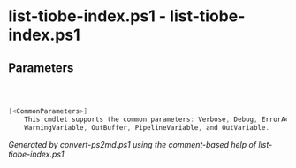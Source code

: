 # list-tiobe-index.ps1 - list-tiobe-index.ps1 


## Parameters
```powershell



[<CommonParameters>]
    This cmdlet supports the common parameters: Verbose, Debug, ErrorAction, ErrorVariable, WarningAction, 
    WarningVariable, OutBuffer, PipelineVariable, and OutVariable.
```

*Generated by convert-ps2md.ps1 using the comment-based help of list-tiobe-index.ps1*
